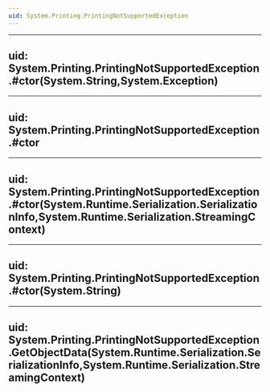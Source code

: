 ```yaml
---
uid: System.Printing.PrintingNotSupportedException
---
```


---
uid: System.Printing.PrintingNotSupportedException.#ctor(System.String,System.Exception)
---

---
uid: System.Printing.PrintingNotSupportedException.#ctor
---

---
uid: System.Printing.PrintingNotSupportedException.#ctor(System.Runtime.Serialization.SerializationInfo,System.Runtime.Serialization.StreamingContext)
---

---
uid: System.Printing.PrintingNotSupportedException.#ctor(System.String)
---

---
uid: System.Printing.PrintingNotSupportedException.GetObjectData(System.Runtime.Serialization.SerializationInfo,System.Runtime.Serialization.StreamingContext)
---

